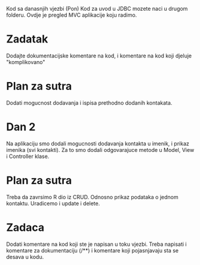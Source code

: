 Kod sa danasnjih vjezbi (Pon)
Kod za uvod u JDBC mozete naci u drugom folderu. Ovdje je pregled MVC
aplikacije koju radimo.

<h1> Zadatak  </h1>
Dodajte dokumentacijske komentare na kod, i komentare na
kod koji djeluje "komplikovano"

<h1> Plan za sutra </h1>
Dodati mogucnost dodavanja i ispisa prethodno dodanih kontakata.

<br />
<h1> Dan 2 </h1>
Na aplikaciju smo dodali mogucnosti dodavanja kontakta u imenik, i prikaz
imenika (svi kontakti). Za to smo dodali odgovarajuce metode u Model, View i Controller klase.

<h1> Plan za sutra </h1>
Treba da zavrsimo R dio iz CRUD. Odnosno prikaz podataka o jednom kontaktu.
Uradicemo i update i delete.

<h1> Zadaca </h1>
Dodati komentare na kod koji ste je napisan u toku vjezbi. Treba napisati i
komentare za dokumentaciju (/**) i komentare koji pojasnjavaju sta se desava u
kodu.

<br />
